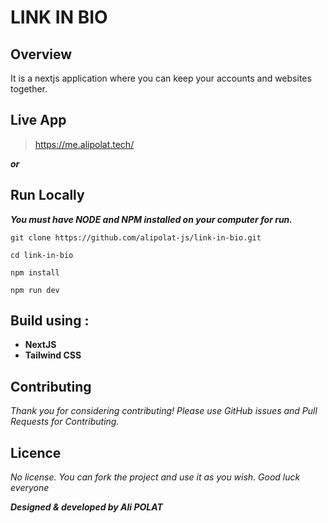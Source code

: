 # **LINK IN BIO**

## Overview
It is a nextjs application where you can keep your accounts and websites together.

## Live App
> https://me.alipolat.tech/

**_or_**

## Run Locally
_**You must have NODE and NPM installed on your computer for run.**_

```
git clone https://github.com/alipolat-js/link-in-bio.git

cd link-in-bio

npm install

npm run dev
```

## Build using :
* **NextJS**
* **Tailwind CSS**

## Contributing
_Thank you for considering contributing!
Please use GitHub issues and Pull Requests for Contributing._

## Licence
_No license. You can fork the project and use it as you wish. Good luck everyone_

**_Designed & developed by Ali POLAT_**